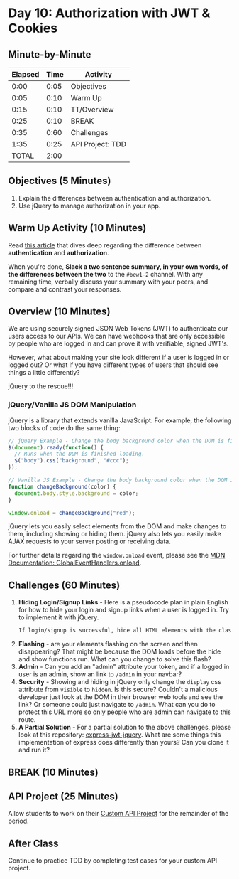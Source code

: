 # Day 10: Authorization with JWT & Cookies

## Minute-by-Minute

| **Elapsed** | **Time**  | **Activity**              |
| ----------  | --------- | ------------------------- |
| 0:00        | 0:05      | Objectives                |
| 0:05        | 0:10      | Warm Up
| 0:15        | 0:10      | TT/Overview               |
| 0:25        | 0:10      | BREAK                     |
| 0:35        | 0:60      | Challenges                |
| 1:35        | 0:25      | API Project: TDD          |
| TOTAL       | 2:00      |                           |

## Objectives (5 Minutes)

1. Explain the differences between authentication and authorization.
1. Use jQuery to manage authorization in your app.

## Warm Up Activity (10 Minutes)

Read [this article](http://www.differencebetween.net/technology/difference-between-authentication-and-authorization/) that dives deep regarding the difference between **authentication** and **authorization**. 

When you're done, **Slack a two sentence summary, in your own words, of the differences between the two** to the `#bew1-2` channel. With any remaining time, verbally discuss your summary with your peers, and compare and contrast your responses.

## Overview (10 Minutes)

We are using securely signed JSON Web Tokens (JWT) to authenticate our users access to our APIs. We can have webhooks that are only accessible by people who are logged in and can prove it with verifiable, signed JWT's.

However, what about making your site look different if a user is logged in or logged out? Or what if you have different types of users that should see things a little differently?

jQuery to the rescue!!!

### jQuery/Vanilla JS DOM Manipulation

jQuery is a library that extends vanilla JavaScript. For example, the following two blocks of code do the same thing:

```js
// jQuery Example - Change the body background color when the DOM is finished loading.
$(document).ready(function() {
  // Runs when the DOM is finished loading.
  $("body").css("background", "#ccc");
});
```

```js
// Vanilla JS Example - Change the body background color when the DOM is finished loading.
function changeBackground(color) {
  document.body.style.background = color;
}

window.onload = changeBackground("red");
```

jQuery lets you easily select elements from the DOM and make changes to them, including showing or hiding them. jQuery also lets you easily make AJAX requests to your server posting or receiving data.

For further details regarding the `window.onload` event, please see the [MDN Documentation: GlobalEventHandlers.onload](https://developer.mozilla.org/en-US/docs/Web/API/GlobalEventHandlers/onload).

## Challenges (60 Minutes)

1. **Hiding Login/Signup Links** - Here is a pseudocode plan in plain English for how to hide your login and signup links when a user is logged in. Try to implement it with jQuery.
    ```bash
    If login/signup is successful, hide all HTML elements with the class `.unauthenticated` and show all HTML elements with the class `.authenticated`.
    ```
1. **Flashing** - are your elements flashing on the screen and then disappearing? That might be because the DOM loads before the hide and show functions run. What can you change to solve this flash?
1. **Admin** - Can you add an "admin" attribute your token, and if a logged in user is an admin, show an link to `/admin` in your navbar?
1. **Security** - Showing and hiding in jQuery only change the `display` css attribute from `visible` to `hidden`. Is this secure? Couldn't a malicious developer just look at the DOM in their browser web tools and see the link? Or someone could just navigate to `/admin`. What can you do to protect this URL more so only people who are admin can navigate to this route.
1. **A Partial Solution** - For a partial solution to the above challenges, please look at this repository: [express-jwt-jquery](https://github.com/ajbraus/express-jwt-jquery). What are some things this implementation of express does differently than yours? Can you clone it and run it?

## BREAK (10 Minutes)

## API Project (25 Minutes)

Allow students to work on their [Custom API Project](../Projects/02-Custom-API-Project.md) for the remainder of the period.

## After Class

Continue to practice TDD by completing test cases for your custom API project.
